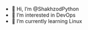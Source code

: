 - 👋 Hi, I’m @ShakhzodPython
- 👀 I’m interested in DevOps
- 🌱 I’m currently learning Linux 

<!---
ShakhzodPython/ShakhzodPython is a ✨ special ✨ repository because its `README.md` (this file) appears on your GitHub profile.
You can click the Preview link to take a look at your changes.
--->
